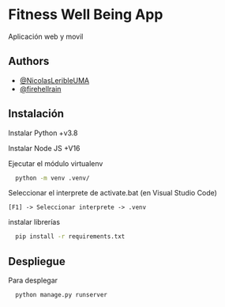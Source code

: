 
# Fitness Well Being App


Aplicación web y movil


## Authors

- [@NicolasLeribleUMA](https://www.github.com/NicolasLeribleUMA)
- [@firehellrain](https://www.github.com/firehellrain)


## Instalación

Instalar Python +v3.8

Instalar Node JS +V16

Ejecutar el módulo virtualenv
```bash
  python -m venv .venv/
```
Seleccionar el interprete de activate.bat (en Visual Studio Code)

    [F1] -> Seleccionar interprete -> .venv

instalar librerías
```bash
  pip install -r requirements.txt
```
## Despliegue

Para desplegar

```bash
  python manage.py runserver
```

